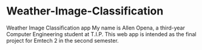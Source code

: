 # Weather-Image-Classification
Weather Image Classification app
My name is Allen Opena, a third-year Computer Engineering student at T.I.P. 
This web app is intended as the final project for Emtech 2 in the second semester.
